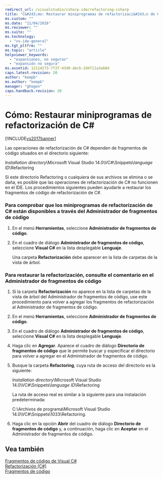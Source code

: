 ```yaml
---
redirect_url: /visualstudio/csharp-ide/refactoring-csharp
title: "C&#243;mo: Restaurar miniprogramas de refactorizaci&#243;n de C# | Microsoft Docs"
ms.custom: ""
ms.date: "11/04/2016"
ms.reviewer: ""
ms.suite: ""
ms.technology: 
  - "vs-ide-general"
ms.tgt_pltfrm: ""
ms.topic: "article"
helpviewer_keywords: 
  - "expansiones, no seguras"
  - "expansión no segura"
ms.assetid: 12114273-7f2f-43d0-abcb-2d4711a3a68d
caps.latest.revision: 20
author: "kempb"
ms.author: "kempb"
manager: "ghogen"
caps.handback.revision: 20
---
```

# C&#243;mo: Restaurar miniprogramas de refactorizaci&#243;n de C# #
[!INCLUDE[vs2017banner](../code-quality/includes/vs2017banner.md)]

Las operaciones de refactorización de C\# dependen de fragmentos de código situados en el directorio siguiente:  
  
 *Installation directory*\\Microsoft Visual Studio 14.0\\VC\#\\Snippets\\*language ID*\\Refactoring  
  
 Si este directorio Refactoring o cualquiera de sus archivos se elimina o se daña, es posible que las operaciones de refactorización de C\# no funcionen en el IDE.   Los procedimientos siguientes pueden ayudarle a restaurar los fragmentos de código de refactorización de C\#.  
  
### Para comprobar que los miniprogramas de refactorización de C\# están disponibles a través del Administrador de fragmentos de código  
  
1.  En el menú **Herramientas**, seleccione **Administrador de fragmentos de código**.  
  
2.  En el cuadro de diálogo **Administrador de fragmentos de código**, seleccione **Visual C\#** en la lista desplegable **Lenguaje**.  
  
     Una carpeta **Refactorización** debe aparecer en la lista de carpetas de la vista de árbol.  
  
### Para restaurar la refactorización, consulte el comentario en el Administrador de fragmentos de código  
  
1.  Si la carpeta **Refactorización** no aparece en la lista de carpetas de la vista de árbol del Administrador de fragmentos de código, use este procedimiento para volver a agregar los fragmentos de refactorización al Administrador de fragmentos de código.  
  
2.  En el menú **Herramientas**, seleccione **Administrador de fragmentos de código**.  
  
3.  En el cuadro de diálogo **Administrador de fragmentos de código**, seleccione **Visual C\#** en la lista desplegable **Lenguaje**.  
  
4.  Haga clic en **Agregar**.  Aparece el cuadro de diálogo **Directorio de fragmentos de código** que le permite buscar y especificar el directorio para volver a agregar en el Administrador de fragmentos de código.  
  
5.  Busque la carpeta **Refactoring**, cuya ruta de acceso del directorio es la siguiente:  
  
     *Installation directory*\\Microsoft Visual Studio 14.0\\VC\#\\Snippets\\*language ID*\\Refactoring  
  
     La ruta de acceso real es similar a la siguiente para una instalación predeterminada:  
  
     C:\\Archivos de programa\\Microsoft Visual Studio 14.0\\VC\#\\Snippets\\1033\\Refactoring.  
  
6.  Haga clic en la opción **Abrir** del cuadro de diálogo **Directorio de fragmentos de código** y, a continuación, haga clic en **Aceptar** en el Administrador de fragmentos de código.  
  
## Vea también  
 [Fragmentos de código de Visual C\#](../ide/visual-csharp-code-snippets.md)   
 [Refactorización \(C\#\)](../csharp-ide/refactoring-csharp.md)   
 [Fragmentos de código](../ide/code-snippets.md)